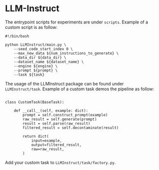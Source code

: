 # LLM-Instruct

The entrypoint scripts for experiments are under `scripts`. Example of a custom script is as follow:
```
#!/bin/bash

python LLMInstruct/main.py \
    --seed_code_start_index 0 \
    --max_new_data ${num_instructions_to_generate} \
    --data_dir ${data_dir} \
    --dataset_name ${dataset_name} \
    --engine ${engine} \
    --prompt ${prompt} \
    --task ${task}
```


The usage of the LLMInstruct package can be found under `LLMInstruct/task`. Example of a custom task demos the pipeline as follow:
```

class CustomTask(BaseTask):

    def __call__(self, example: dict):
        prompt = self.construct_prompt(example)
        raw_result = self.generate(prompt)
        result = self.parse(raw_result)
        filtered_result = self.decontaminate(result)
        
        return dict(
            input=example,
            output=filtered_result,
            raw=raw_result,
        )
```

Add your custom task to `LLMInstruct/task/factory.py`.
